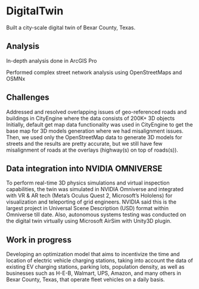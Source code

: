 # DigitalTwin
Built a city-scale digital twin of Bexar County, Texas. 

## Analysis
In-depth analysis done in ArcGIS Pro

Performed complex street network analysis using OpenStreetMaps and OSMNx

## Challenges
Addressed and resolved overlapping issues of geo-referenced roads and buildings in CityEngine where the data consists of 200K+ 3D objects
Initially, default get map data functionality was used in CityEngine to get the base map for 3D models generation where we had misalignment issues. Then, we used only the OpenStreetMap data to generate 3D models for streets and the results are pretty accurate, but we still have few misalignment of roads at the overlays (highway(s) on top of roads(s)).

## Data integration into NVIDIA OMNIVERSE
To perform real-time 3D physics simulations and virtual inspection capabilities, the twin was simulated in NVIDIA Omniverse and integrated with VR & AR tech (Meta’s Oculus Quest 2, Microsoft’s Hololens) for visualization and teleporting of grid engineers. NVIDIA said this is the largest project in Universal Scene Description (USD) format within Omniverse till date.
Also, autonomous systems testing was conducted on the digital twin virtually using Microsoft AirSim with Unity3D plugin.

## Work in progress
Developing an optimization model that aims to incentivize the time and location of electric vehicle charging stations,
taking into account the data of existing EV charging stations, parking lots, population density, as well as businesses such as H-E-B, Walmart, UPS, Amazon, and many others in Bexar County, Texas, that operate fleet vehicles on a daily basis.

